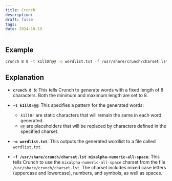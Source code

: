 ```yaml
---
title: Crunch
description: 
draft: false
tags: 
date: 2024-10-19
---
```

## Example
```bash
crunch 8 8 -t k1ll0r@@ -o wordlist.txt -f /usr/share/crunch/charset.lst mixalpha-numeric-all-space
```
## Explanation
- **`crunch 8 8`**: This tells Crunch to generate words with a fixed length of 8 characters. Both the minimum and maximum length are set to 8.
    
- **`-t k1ll0r@@`**: This specifies a pattern for the generated words:
    
    - `k1ll0r` are static characters that will remain the same in each word generated.
    - `@@` are placeholders that will be replaced by characters defined in the specified charset.
- **`-o wordlist.txt`**: This outputs the generated wordlist to a file called `wordlist.txt`.
    
- **`-f /usr/share/crunch/charset.lst mixalpha-numeric-all-space`**: This tells Crunch to use the `mixalpha-numeric-all-space` charset from the file `/usr/share/crunch/charset.lst`. The charset includes mixed case letters (uppercase and lowercase), numbers, and symbols, as well as spaces.
